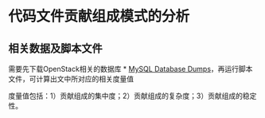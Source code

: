# 代码文件贡献组成模式的分析 

## 相关数据及脚本文件

需要先下载OpenStack相关的数据库 * [MySQL Database Dumps](https://github.com/SunflowerPKU/The-Analysis-of-Code-Files-Contribution-Composition-Pattern)，再运行脚本文件，可计算出文中所对应的相关度量值

度量值包括：1）贡献组成的集中度；2）贡献组成的复杂度；3）贡献组成的稳定性。
